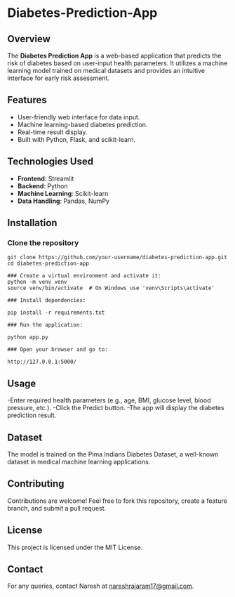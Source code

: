 # Diabetes-Prediction-App

## Overview

The **Diabetes Prediction App** is a web-based application that predicts the risk of diabetes based on user-input health parameters. It utilizes a machine learning model trained on medical datasets and provides an intuitive interface for early risk assessment.

## Features

- User-friendly web interface for data input.
- Machine learning-based diabetes prediction.
- Real-time result display.
- Built with Python, Flask, and scikit-learn.

## Technologies Used

- **Frontend**: Streamlit
- **Backend**: Python
- **Machine Learning**: Scikit-learn
- **Data Handling**: Pandas, NumPy

## Installation

### Clone the repository
```
git clone https://github.com/your-username/diabetes-prediction-app.git
cd diabetes-prediction-app

### Create a virtual environment and activate it:
python -m venv venv
source venv/bin/activate  # On Windows use 'venv\Scripts\activate'

### Install dependencies:

pip install -r requirements.txt

### Run the application:

python app.py

### Open your browser and go to:

http://127.0.0.1:5000/
```

## Usage
-Enter required health parameters (e.g., age, BMI, glucose level, blood pressure, etc.).
-Click the Predict button.
-The app will display the diabetes prediction result.

## Dataset

The model is trained on the Pima Indians Diabetes Dataset, a well-known dataset in medical machine learning applications.

## Contributing

Contributions are welcome! Feel free to fork this repository, create a feature branch, and submit a pull request.

## License

This project is licensed under the MIT License.

## Contact

For any queries, contact Naresh at nareshrajaram17@gmail.com.

